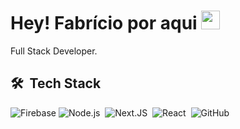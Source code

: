 
<h1 align="left">Hey! Fabrício por aqui <img src="https://raw.githubusercontent.com/kaueMarques/kaueMarques/master/hi.gif" width="30px"></h1>

Full Stack Developer.

## 🛠 &nbsp;Tech Stack

![Firebase](https://img.shields.io/badge/Firebase-05122A?style=flat&logo=firebase)
![Node.js](https://img.shields.io/badge/-Node.js-05122A?style=flat&logo=node.js)&nbsp;
![Next.JS](https://img.shields.io/badge/-Next.JS-05122A?style=flat&logo=Next.JS)&nbsp;
![React](https://img.shields.io/badge/-React-05122A?style=flat&logo=react)&nbsp;
![GitHub](https://img.shields.io/badge/-GitHub-05122A?style=flat&logo=github)&nbsp;